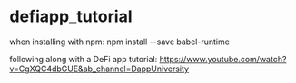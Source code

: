 # defiapp_tutorial

when installing with npm:
npm install --save babel-runtime

following along with a DeFi app tutorial:
https://www.youtube.com/watch?v=CgXQC4dbGUE&ab_channel=DappUniversity
